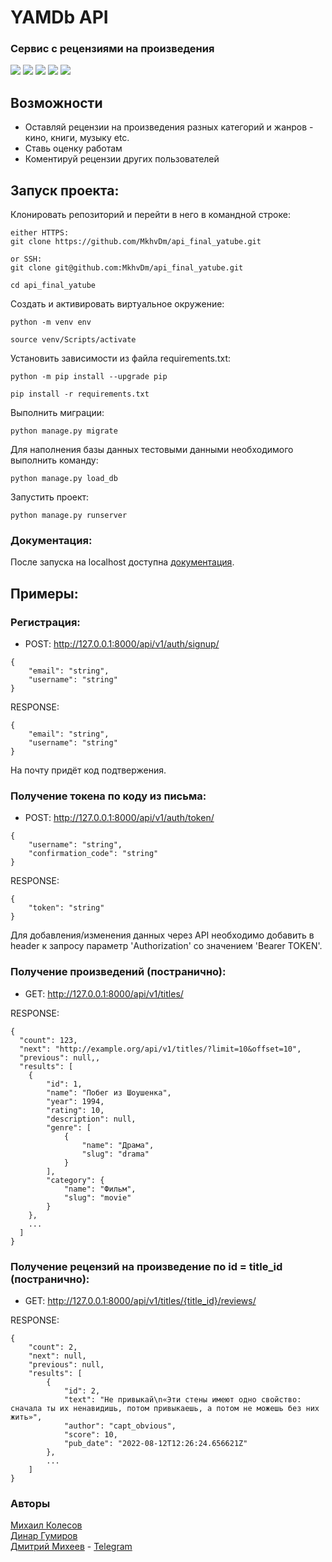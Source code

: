 <h1>YAMDb API</h1>

<h3>Сервис с рецензиями на произведения</h3>

![](https://img.shields.io/github/stars/pandao/editor.md.svg) ![](https://img.shields.io/github/forks/pandao/editor.md.svg) ![](https://img.shields.io/github/tag/pandao/editor.md.svg) ![](https://img.shields.io/github/release/pandao/editor.md.svg) ![](https://img.shields.io/github/issues/pandao/editor.md.svg)

## Возможности
- Оставляй рецензии на произведения разных категорий и жанров - кино, книги, музыку etc.
- Ставь оценку работам
- Коментируй рецензии других пользователей


## Запуск проекта:
Клонировать репозиторий и перейти в него в командной строке:

```
either HTTPS:
git clone https://github.com/MkhvDm/api_final_yatube.git
```
```
or SSH:
git clone git@github.com:MkhvDm/api_final_yatube.git
```

```
cd api_final_yatube
```

Cоздать и активировать виртуальное окружение:

```
python -m venv env
```

```
source venv/Scripts/activate
```

Установить зависимости из файла requirements.txt:

```
python -m pip install --upgrade pip
```

```
pip install -r requirements.txt
```

Выполнить миграции:

```
python manage.py migrate
```

Для наполнения базы данных тестовыми данными необходимого выполнить команду:

```
python manage.py load_db
```

Запустить проект:

```
python manage.py runserver
```

### Документация:
После запуска на localhost доступна [документация].

## Примеры:

### Регистрация:
* POST: http://127.0.0.1:8000/api/v1/auth/signup/ 
```
{
    "email": "string",
    "username": "string"
}
```
RESPONSE:
```
{
    "email": "string",
    "username": "string"
}
```
На почту придёт код подтвержения.

### Получение токена по коду из письма: 
* POST: http://127.0.0.1:8000/api/v1/auth/token/ 
```
{
    "username": "string",
    "confirmation_code": "string"
}
```
RESPONSE:
```
{
    "token": "string"
}
```

Для добавления/изменения данных через API необходимо добавить в header 
к запросу параметр 'Authorization' со значением 'Bearer TOKEN'.

### Получение произведений (постранично): 
* GET: http://127.0.0.1:8000/api/v1/titles/

RESPONSE:
```
{
  "count": 123,
  "next": "http://example.org/api/v1/titles/?limit=10&offset=10",
  "previous": null,,
  "results": [
    {
        "id": 1,
        "name": "Побег из Шоушенка",
        "year": 1994,
        "rating": 10,
        "description": null,
        "genre": [
            {
                "name": "Драма",
                "slug": "drama"
            }
        ],
        "category": {
            "name": "Фильм",
            "slug": "movie"
        }
    },
    ...
  ]
}
```

### Получение рецензий на произведение по id = title_id (постранично): 
* GET: http://127.0.0.1:8000/api/v1/titles/{title_id}/reviews/

RESPONSE:
```
{
    "count": 2,
    "next": null,
    "previous": null,
    "results": [
        {
            "id": 2,
            "text": "Не привыкай\n«Эти стены имеют одно свойство: сначала ты их ненавидишь, потом привыкаешь, а потом не можешь без них жить»",
            "author": "capt_obvious",
            "score": 10,
            "pub_date": "2022-08-12T12:26:24.656621Z"
        },
        ...
    ]
}
```


### Авторы

[Михаил Колесов]\
[Динар Гумиров]\
[Дмитрий Михеев] - [Telegram] 

[документация]: <http://127.0.0.1:8000/redoc/>
[Telegram]: <https://t.me/MkhvDm>

[Михаил Колесов]: <https://github.com/gazkhul>
[Динар Гумиров]: <https://github.com/dgumirov2>
[Дмитрий Михеев]: <https://github.com/MkhvDm>


